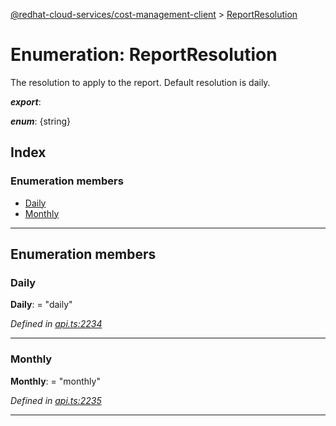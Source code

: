 [@redhat-cloud-services/cost-management-client](../README.md) > [ReportResolution](../enums/reportresolution.md)

# Enumeration: ReportResolution

The resolution to apply to the report. Default resolution is daily.

*__export__*: 

*__enum__*: {string}

## Index

### Enumeration members

* [Daily](reportresolution.md#daily)
* [Monthly](reportresolution.md#monthly)

---

## Enumeration members

<a id="daily"></a>

###  Daily

**Daily**:  = "daily"

*Defined in [api.ts:2234](https://github.com/RedHatInsights/javascript-clients/blob/master/packages/cost-management/api.ts#L2234)*

___
<a id="monthly"></a>

###  Monthly

**Monthly**:  = "monthly"

*Defined in [api.ts:2235](https://github.com/RedHatInsights/javascript-clients/blob/master/packages/cost-management/api.ts#L2235)*

___


